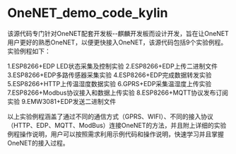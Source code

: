 # OneNET_demo_code_kylin
  该源代码专门针对OneNET配套开发板--麒麟开发板而设计开发，旨在让OneNET用户更好的熟悉OneNET，以便更快接入OneNET，该源代码包括9个实验例程。实验例程如下：
  
1.ESP8266+EDP LED状态采集及控制实验
2.ESP8266+EDP上传二进制文件
3.ESP8266+EDP多路传感器采集实验
4.ESP8266+EDP完成数据转发实验
5.ESP8266+HTTP上传温湿度数据实验
6.GPRS+EDP采集温湿度上传实验
7.ESP8266+Modbus协议接入和数据上传实验
8.ESP8266+MQTT协议发布订阅实验
9.EMW3081+EDP发送二进制文件


以上实验例程涵盖了通过不同的通信方式（GPRS、WIFI）、不同的接入协议（HTTP、EDP、MQTT、ModBus）连接OneNET的方法，并且附上详细的实验例程操作说明，用户可以按照需求利用示例代码和操作说明，快速学习并且掌握OneNET的接入过程。

